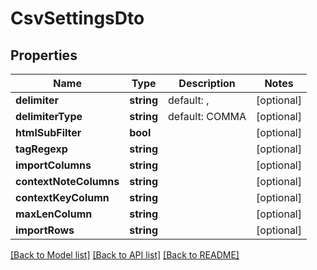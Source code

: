 # CsvSettingsDto

## Properties
Name | Type | Description | Notes
------------ | ------------- | ------------- | -------------
**delimiter** | **string** | default: , | [optional] 
**delimiterType** | **string** | default: COMMA | [optional] 
**htmlSubFilter** | **bool** |  | [optional] 
**tagRegexp** | **string** |  | [optional] 
**importColumns** | **string** |  | [optional] 
**contextNoteColumns** | **string** |  | [optional] 
**contextKeyColumn** | **string** |  | [optional] 
**maxLenColumn** | **string** |  | [optional] 
**importRows** | **string** |  | [optional] 

[[Back to Model list]](../README.md#documentation-for-models) [[Back to API list]](../README.md#documentation-for-api-endpoints) [[Back to README]](../README.md)


